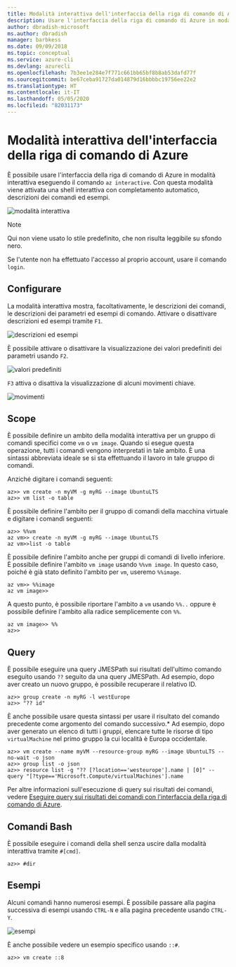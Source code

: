 ```yaml
---
title: Modalità interattiva dell'interfaccia della riga di comando di Azure
description: Usare l'interfaccia della riga di comando di Azure in modalità interattiva.
author: dbradish-microsoft
ms.author: dbradish
manager: barbkess
ms.date: 09/09/2018
ms.topic: conceptual
ms.service: azure-cli
ms.devlang: azurecli
ms.openlocfilehash: 7b3ee1e284e7f771c661bb65bf8b8ab53dafd77f
ms.sourcegitcommit: be67ceba91727da014879d16bbbbc19756ee22e2
ms.translationtype: HT
ms.contentlocale: it-IT
ms.lasthandoff: 05/05/2020
ms.locfileid: "82031173"
---
```

# <a name="azure-cli-interactive-mode"></a>Modalità interattiva dell'interfaccia della riga di comando di Azure

È possibile usare l'interfaccia della riga di comando di Azure in modalità interattiva eseguendo il comando `az interactive`.
Con questa modalità viene attivata una shell interattiva con completamento automatico, descrizioni dei comandi ed esempi.

![modalità interattiva](./media/interactive-azure-cli/webapp-create.png)

> [!NOTE]
> Qui non viene usato lo stile predefinito, che non risulta leggibile su sfondo nero.

Se l'utente non ha effettuato l'accesso al proprio account, usare il comando `login`.

## <a name="configure"></a>Configurare

La modalità interattiva mostra, facoltativamente, le descrizioni dei comandi, le descrizioni dei parametri ed esempi di comando.
Attivare o disattivare descrizioni ed esempi tramite `F1`.

![descrizioni ed esempi](./media/interactive-azure-cli/descriptions-and-examples.png)

È possibile attivare o disattivare la visualizzazione dei valori predefiniti dei parametri usando `F2`.

![valori predefiniti](./media/interactive-azure-cli/defaults.png)

`F3` attiva o disattiva la visualizzazione di alcuni movimenti chiave.

![movimenti](./media/interactive-azure-cli/gestures.png)

## <a name="scope"></a>Scope

È possibile definire un ambito della modalità interattiva per un gruppo di comandi specifici come `vm` o `vm image`.
Quando si esegue questa operazione, tutti i comandi vengono interpretati in tale ambito.
È una sintassi abbreviata ideale se si sta effettuando il lavoro in tale gruppo di comandi.

Anziché digitare i comandi seguenti:

```azurecli
az>> vm create -n myVM -g myRG --image UbuntuLTS
az>> vm list -o table
```

È possibile definire l'ambito per il gruppo di comandi della macchina virtuale e digitare i comandi seguenti:

```azurecli
az>> %%vm
az vm>> create -n myVM -g myRG --image UbuntuLTS
az vm>>list -o table
```

È possibile definire l'ambito anche per gruppi di comandi di livello inferiore.
È possibile definire l'ambito `vm image` usando `%%vm image`.
In questo caso, poiché è già stato definito l'ambito per `vm`, useremo `%%image`.

```azurecli
az vm>> %%image
az vm image>>
```

A questo punto, è possibile riportare l'ambito a `vm` usando `%%..` oppure è possibile definire l'ambito alla radice semplicemente con `%%`.

```azurecli
az vm image>> %%
az>>
```

## <a name="query"></a>Query

È possibile eseguire una query JMESPath sui risultati dell'ultimo comando eseguito usando `??` seguito da una query JMESPath.
Ad esempio, dopo aver creato un nuovo gruppo, è possibile recuperare il relativo ID.

```azurecli
az>> group create -n myRG -l westEurope
az>> "?? id"
```

È anche possibile usare questa sintassi per usare il risultato del comando precedente come argomento del comando successivo.* Ad esempio, dopo aver generato un elenco di tutti i gruppi, elencare tutte le risorse di tipo `virtualMachine` nel primo gruppo la cui località è Europa occidentale. 

```azurecli
az>> vm create --name myVM --resource-group myRG --image UbuntuLTS --no-wait -o json
az>> group list -o json
az>> resource list -g "?? [?location=='westeurope'].name | [0]" --query "[?type=='Microsoft.Compute/virtualMachines'].name
```

Per altre informazioni sull'esecuzione di query sui risultati dei comandi, vedere [Eseguire query sui risultati dei comandi con l'interfaccia della riga di comando di Azure](query-azure-cli.md).

## <a name="bash-commands"></a>Comandi Bash

È possibile eseguire i comandi della shell senza uscire dalla modalità interattiva tramite `#[cmd]`.

```azurecli
az>> #dir
```

## <a name="examples"></a>Esempi

Alcuni comandi hanno numerosi esempi.
È possibile passare alla pagina successiva di esempi usando `CTRL-N` e alla pagina precedente usando `CTRL-Y`.

![esempi](./media/interactive-azure-cli/examples.png)

È anche possibile vedere un esempio specifico usando `::#`.

```azurecli
az>> vm create ::8
```
